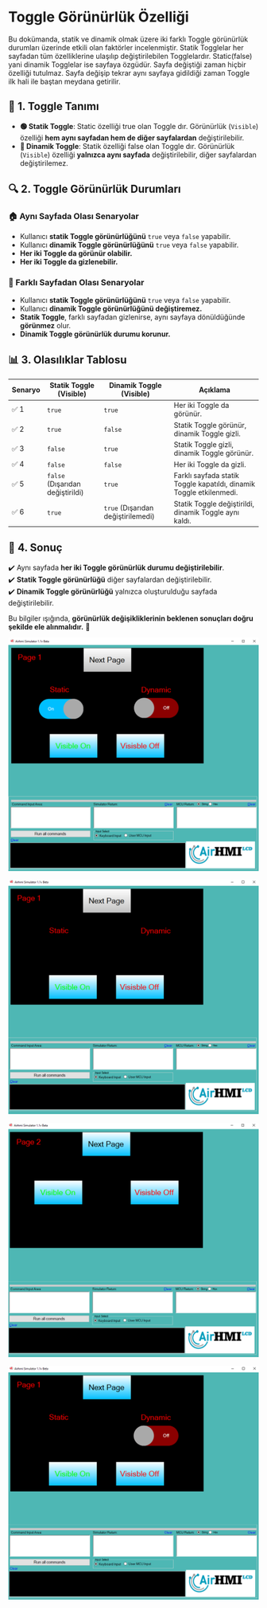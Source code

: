 # Toggle Görünürlük Özelliği

Bu dokümanda, statik ve dinamik olmak üzere iki farklı Toggle görünürlük durumları üzerinde etkili olan faktörler incelenmiştir.
Statik Togglelar her sayfadan tüm özelliklerine ulaşılıp değiştirilebilen Togglelardır. Static(false) yani dinamik Togglelar ise sayfaya özgüdür.
Sayfa değiştiği zaman hiçbir özelliği tutulmaz. Sayfa değişip tekrar aynı sayfaya gidildiği zaman Toggle ilk hali ile baştan meydana getirilir. 

## 📌 1. Toggle Tanımı
- **🟢 Statik Toggle**: Static özelliği true olan Toggle dır. Görünürlük (`Visible`) özelliği **hem aynı sayfadan hem de diğer sayfalardan** değiştirilebilir.
- **🔵 Dinamik Toggle**: Statik özelliği false olan Toggle dır. Görünürlük (`Visible`) özelliği **yalnızca aynı sayfada** değiştirilebilir, diğer sayfalardan değiştirilemez.

## 🔍 2. Toggle Görünürlük Durumları
### 🏠 Aynı Sayfada Olası Senaryolar
- Kullanıcı **statik Toggle görünürlüğünü** `true` veya `false` yapabilir.
- Kullanıcı **dinamik Toggle görünürlüğünü** `true` veya `false` yapabilir.
- **Her iki Toggle da görünür olabilir.**
- **Her iki Toggle da gizlenebilir.**

### 🔄 Farklı Sayfadan Olası Senaryolar
- Kullanıcı **statik Toggle görünürlüğünü** `true` veya `false` yapabilir.
- Kullanıcı **dinamik Toggle görünürlüğünü değiştiremez.**
- **Statik Toggle**, farklı sayfadan gizlenirse, aynı sayfaya dönüldüğünde **görünmez** olur.
- **Dinamik Toggle görünürlük durumu korunur.**

## 📊 3. Olasılıklar Tablosu

| Senaryo | Statik Toggle (Visible) | Dinamik Toggle (Visible) | Açıklama |
|---------|------------------------|------------------------|-----------|
| ✅ 1 | `true`  | `true`  | Her iki Toggle da görünür. |
| ✅ 2 | `true`  | `false` | Statik Toggle görünür, dinamik Toggle gizli. |
| ✅ 3 | `false` | `true`  | Statik Toggle gizli, dinamik Toggle görünür. |
| ✅ 4 | `false` | `false` | Her iki Toggle da gizli. |
| ✅ 5 | `false` (Dışarıdan değiştirildi) | `true` | Farklı sayfada statik Toggle kapatıldı, dinamik Toggle etkilenmedi. |
| ✅ 6 | `true`  | `true` (Dışarıdan değiştirilemedi) | Statik Toggle değiştirildi, dinamik Toggle aynı kaldı. |

## 🎯 4. Sonuç
✔️ Aynı sayfada **her iki Toggle görünürlük durumu değiştirilebilir**.  
✔️ **Statik Toggle görünürlüğü** diğer sayfalardan değiştirilebilir.  
✔️ **Dinamik Toggle görünürlüğü** yalnızca oluşturulduğu sayfada değiştirilebilir.  

Bu bilgiler ışığında, **görünürlük değişikliklerinin beklenen sonuçları doğru şekilde ele alınmalıdır.** 🚀

![Açıklama Metni](1.png)

![Açıklama Metni](2.png)

![Açıklama Metni](3.png)

![Açıklama Metni](4.png)


